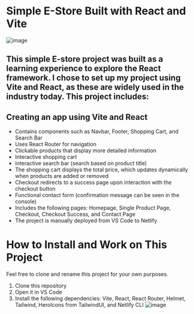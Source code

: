 # Simple E-Store Built with React and Vite
![image](https://github.com/user-attachments/assets/5771334e-c278-409e-952b-c821db263b50)


## This simple E-store project was built as a learning experience to explore the React framework. I chose to set up my project using Vite and React, as these are widely used in the industry today. This project includes:

## Creating an app using Vite and React
* Contains components such as Navbar, Footer, Shopping Cart, and Search Bar
* Uses React Router for navigation
* Clickable products that display more detailed information
* Interactive shopping cart
* Interactive search bar (search based on product title)
* The shopping cart displays the total price, which updates dynamically when products are added or removed
* Checkout redirects to a success page upon interaction with the checkout button
* Functional contact form (confirmation message can be seen in the console)
* Includes the following pages: Homepage, Single Product Page, Checkout, Checkout Success, and Contact Page
* The project is manually deployed from VS Code to Netlify


# How to Install and Work on This Project
Feel free to clone and rename this project for your own purposes.

1) Clone this repository
2) Open it in VS Code
3) Install the following dependencies: Vite, React, React Router, Helmet, Tailwind, HeroIcons from TailwindUI, and Netlify CLI
![image](https://github.com/user-attachments/assets/f40d6f3b-c14f-476b-a49a-9d4561fcdf8c)

